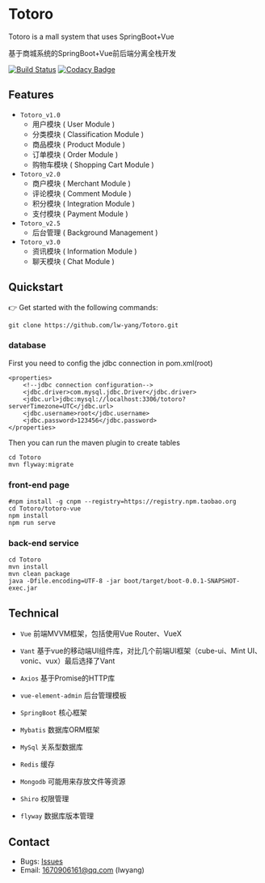 # Totoro
Totoro is a mall system that uses SpringBoot+Vue

 基于商城系统的SpringBoot+Vue前后端分离全栈开发 

[![Build Status](https://travis-ci.org/lw-yang/Totoro.svg?branch=master)](https://travis-ci.org/lw-yang/Totoro)
[![Codacy Badge](https://api.codacy.com/project/badge/Grade/cc0446cdd4fc4a93bf14b17e59a01c0e)](https://www.codacy.com/manual/1670906161/Totoro?utm_source=github.com&amp;utm_medium=referral&amp;utm_content=lw-yang/Totoro&amp;utm_campaign=Badge_Grade)
## Features
- `Totoro_v1.0`
    - 用户模块 ( User Module )
    - 分类模块 ( Classification Module )
    - 商品模块 ( Product Module )
    - 订单模块 ( Order Module )
    - 购物车模块 ( Shopping Cart Module )
- `Totoro_v2.0`
    - 商户模块 ( Merchant Module ) 
    - 评论模块 ( Comment Module )
    - 积分模块 ( Integration Module )
    - 支付模块 ( Payment Module )
- `Totoro_v2.5`
    - 后台管理 ( Background Management )
- `Totoro_v3.0`
    - 资讯模块 ( Information Module )
    - 聊天模块 ( Chat Module )

## Quickstart
👉  Get started with the following commands:
```shell script
git clone https://github.com/lw-yang/Totoro.git
```
### database
First you need to config the jdbc connection in pom.xml(root)
```
<properties>
	<!--jdbc connection configuration-->
	<jdbc.driver>com.mysql.jdbc.Driver</jdbc.driver>
	<jdbc.url>jdbc:mysql://localhost:3306/totoro?serverTimezone=UTC</jdbc.url>
	<jdbc.username>root</jdbc.username>
	<jdbc.password>123456</jdbc.password>
</properties>
```
Then you can run the maven plugin to create tables
```shell script
cd Totoro
mvn flyway:migrate
```
### front-end page
```shell script
#npm install -g cnpm --registry=https://registry.npm.taobao.org
cd Totoro/totoro-vue
npm install
npm run serve
```
### back-end service
```shell script
cd Totoro
mvn install
mvn clean package
java -Dfile.encoding=UTF-8 -jar boot/target/boot-0.0.1-SNAPSHOT-exec.jar
```
## Technical
- `Vue`  前端MVVM框架，包括使用Vue Router、VueX
- `Vant`  基于vue的移动端UI组件库，对比几个前端UI框架（cube-ui、Mint UI、vonic、vux）最后选择了Vant
- `Axios` 基于Promise的HTTP库
- `vue-element-admin` 后台管理模板


- `SpringBoot` 核心框架
- `Mybatis` 数据库ORM框架
- `MySql` 关系型数据库
- `Redis` 缓存
- `Mongodb` 可能用来存放文件等资源
- `Shiro` 权限管理
- `flyway` 数据库版本管理
## Contact
- Bugs: [Issues](https://github.com/lw-yang/Totoro/issues)
- Email: 1670906161@qq.com (lwyang)